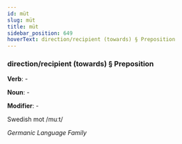 ```yaml
---
id: müt
slug: müt
title: müt
sidebar_position: 649
hoverText: direction/recipient (towards) § Preposition
---
```


### direction/recipient (towards) § Preposition

**Verb**: -

**Noun**: -

**Modifier**: -

Swedish mot /muːt/

*Germanic Language Family*